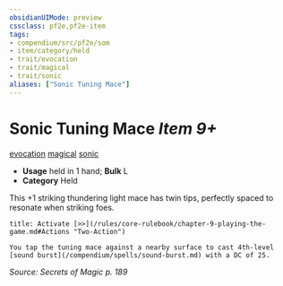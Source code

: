 ```yaml
---
obsidianUIMode: preview
cssclass: pf2e,pf2e-item
tags:
- compendium/src/pf2e/som
- item/category/held
- trait/evocation
- trait/magical
- trait/sonic
aliases: ["Sonic Tuning Mace"]
---
```

# Sonic Tuning Mace *Item 9+*  
[evocation](/rules/traits/evocation.md)  [magical](/rules/traits/magical.md)  [sonic](/rules/traits/sonic.md)  

- **Usage** held in 1 hand; **Bulk** L
- **Category** Held

This +1 striking thundering light mace has twin tips, perfectly spaced to resonate when striking foes.

```ad-embed-ability
title: Activate [>>](/rules/core-rulebook/chapter-9-playing-the-game.md#Actions "Two-Action")

You tap the tuning mace against a nearby surface to cast 4th-level [sound burst](/compendium/spells/sound-burst.md) with a DC of 25.
```

*Source: Secrets of Magic p. 189*